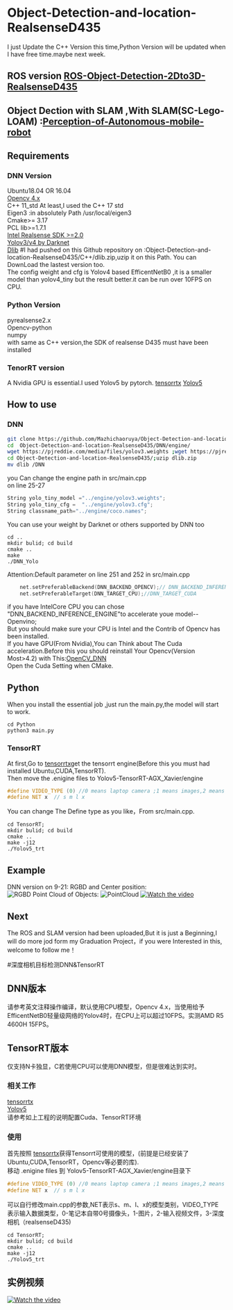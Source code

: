 # Object-Detection-and-location-RealsenseD435
I just Update the C++ Version this time,Python Version will be updated when I have free time.maybe next week.
## ROS version [ROS-Object-Detection-2Dto3D-RealsenseD435](https://github.com/Mazhichaoruya/ROS-Object-Detection-2Dto3D-RealsenseD435.git)
## Object Dection with SLAM ,With SLAM(SC-Lego-LOAM)  :[Perception-of-Autonomous-mobile-robot](https://github.com/Mazhichaoruya/Perception-of-Autonomous-mobile-robot)
## Requirements
### DNN Version
Ubuntu18.04 OR 16.04  
[Opencv 4.x](https://github.com/opencv/opencv.git)  
C++ 11_std At least,I used the C++ 17 std  
Eigen3 :in absolutely Path /usr/local/eigen3  
Cmake>= 3.17  
PCL lib>=1.7.1  
[Intel Realsense SDK >=2.0 ](https://github.com/IntelRealSense/librealsense.git)  
[Yolov3/v4 by Darknet](https://pjreddie.com/darknet/yolo/)    
[Dlib](http://dlib.net/) #I had pushed on this Github repository on :Object-Detection-and-location-RealsenseD435/C++/dlib.zip,uzip it on this Path.
You can DownLoad the lastest version too.  
The config weight and cfg is Yolov4 based EfficentNetB0 ,it is a smaller model than yolov4_tiny but the result better.it can be run over 10FPS on CPU.
### Python Version
pyrealsense2.x  
Opencv-python   
numpy  
with same as C++ version,the SDK of realsense D435 must have been installed
### TenorRT version 
A Nvidia GPU is essential.I used Yolov5 by pytorch.
[tensorrtx](https://github.com/wang-xinyu/tensorrtx)  [Yolov5](https://github.com/ultralytics/yolov5)  
## How to use
### DNN
```Bash
git clone https://github.com/Mazhichaoruya/Object-Detection-and-location-RealsenseD435.git
cd  Object-Detection-and-location-RealsenseD435/DNN/engine/
wget https://pjreddie.com/media/files/yolov3.weights ;wget https://pjreddie.com/media/files/yolov3-tiny.weights
cd Object-Detection-and-location-RealsenseD435/;uzip dlib.zip  
mv dlib /DNN
```
you Can change the engine path in src/main.cpp   
on line 25-27
```cpp
String yolo_tiny_model ="../engine/yolov3.weights";
String yolo_tiny_cfg =  "../engine/yolov3.cfg";
String classname_path="../engine/coco.names";
``` 
You can use your weight by Darknet or others supported by DNN too   
```
cd ..
mkdir bulid; cd build
cmake ..
make
./DNN_Yolo
```
Attention:Default parameter on line 251 and 252 in src/main.cpp   
```cpp
    net.setPreferableBackend(DNN_BACKEND_OPENCV);// DNN_BACKEND_INFERENCE_ENGINE DNN_BACKEND_CUDA
    net.setPreferableTarget(DNN_TARGET_CPU);//DNN_TARGET_CUDA
```
if you have IntelCore CPU you can chose "DNN_BACKEND_INFERENCE_ENGINE"to accelerate youe model--Openvino;<br>
But you should make sure your CPU is Intel and the Contrib of Opencv has been installed.  
If you have GPU(From Nvidia),You can Think about The Cuda acceleration.Before this you should reinstall Your Opencv(Version Most>4.2) with This:[OpenCV_DNN](https://medium.com/@sb.jaduniv/how-to-install-opencv-4-2-0-with-cuda-10-1-on-ubuntu-20-04-lts-focal-fossa-bdc034109df3)  
Open the Cuda Setting when CMake.
## Python
When you install the essential job ,just run the main.py,the model will start to work.
```
cd Python   
python3 main.py
```
### TensorRT
At first,Go to [tensorrtx](https://github.com/wang-xinyu/tensorrtx)get the tensorrt engine(Before this you must had installed Ubuntu,CUDA,TensorRT).  
Then move the .enigine files to Yolov5-TensorRT-AGX_Xavier/engine
```cpp
#define VIDEO_TYPE (0) //0 means laptop camera ;1 means images,2 means Videos,3 means RealsenseD435;
#define NET x  // s m l x
```
You can change The Define type as you like，From src/main.cpp.  
```
cd TensorRT;
mkdir bulid; cd build
cmake ..
make -j12
./Yolov5_trt
```
## Example
DNN version on 9-21:
RGBD and Center position:  
![RGBD](https://github.com/Mazhichaoruya/Object-Detection-and-location-RealsenseD435/blob/master/Gif/RGBD.gif)
Point Cloud of Objects: 
![PointCloud](https://github.com/Mazhichaoruya/Object-Detection-and-location-RealsenseD435/blob/master/Gif/PointCloud.gif) 
[![Watch the video](https://github.com/Mazhichaoruya/Object-Detection-and-location-RealsenseD435/blob/master/input/VOC/2007_000042.jpg)](https://www.youtube.com/watch?v=HPi-RQgEvA0)
## Next
The ROS and SLAM version had been uploaded,But it is just a Beginning,I will do more jod form my Graduation Project，if you were Interested in this, welcome to follow me！

#深度相机目标检测DNN&TensorRT
## DNN版本
请参考英文注释操作编译，默认使用CPU模型，Opencv 4.x，当使用给予EfficentNetB0轻量级网络的Yolov4时，在CPU上可以超过10FPS。实测AMD R5 4600H 15FPS。
## TensorRT版本
仅支持N卡独显，C若使用CPU可以使用DNN模型，但是很难达到实时。
### 相关工作
[tensorrtx](https://github.com/wang-xinyu/tensorrtx)  
[Yolov5](https://github.com/ultralytics/yolov5)  
请参考如上工程的说明配置Cuda、TensorRT环境
### 使用
首先按照 [tensorrtx](https://github.com/wang-xinyu/tensorrtx)获得Tensorrt可使用的模型，(前提是已经安装了 Ubuntu,CUDA,TensorRT，Opencv等必要的库).  
移动 .enigine files 到 Yolov5-TensorRT-AGX_Xavier/engine目录下
```cpp
#define VIDEO_TYPE (0) //0 means laptop camera ;1 means images,2 means Videos,3 means RealsenseD435;
#define NET x  // s m l x
```
可以自行修改main.cpp的参数,NET表示s、m、l、x的模型类别，VIDEO_TYPE 表示输入数据类型，0-笔记本自带0号摄像头，1-图片，2-输入视频文件，3-深度相机（realsenseD435)  

```
cd TensorRT;
mkdir bulid; cd build
cmake ..
make -j12
./Yolov5_trt
```
## 实例视频    
[![Watch the video](https://github.com/Mazhichaoruya/Yolov5-TensorRT-AGX_Xavier/blob/master/input/VOC/2007_000042.jpg)](https://www.bilibili.com/video/BV1PD4y197on)
